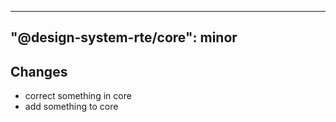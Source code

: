 ---
  "@design-system-rte/core": minor
  ---
  
  ## Changes

- correct something in core
- add something to core

